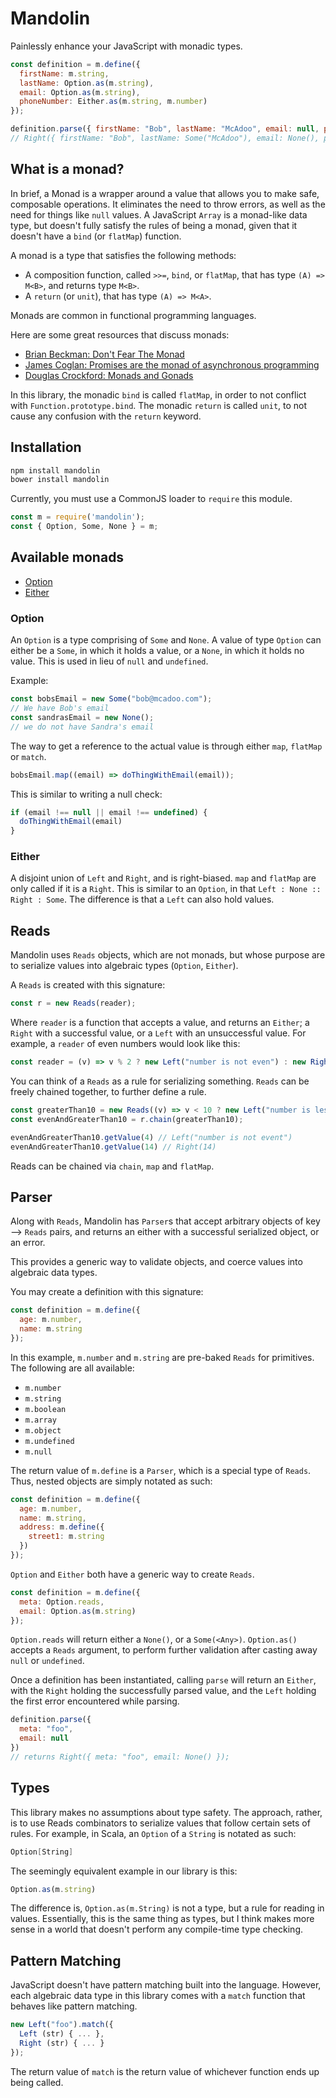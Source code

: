 # Mandolin

Painlessly enhance your JavaScript with monadic types.

```js
const definition = m.define({
  firstName: m.string,
  lastName: Option.as(m.string),
  email: Option.as(m.string),
  phoneNumber: Either.as(m.string, m.number)
});

definition.parse({ firstName: "Bob", lastName: "McAdoo", email: null, phoneNumber: "444-444-4444" })
// Right({ firstName: "Bob", lastName: Some("McAdoo"), email: None(), phoneNumber: Left("444-444-4444") })
```

## What is a monad?

In brief, a Monad is a wrapper around a value that allows you to make safe, composable operations. It eliminates the need to throw errors, as well as the need for things like `null` values. A JavaScript `Array` is a monad-like data type, but doesn't fully satisfy the rules of being a monad, given that it doesn't have a `bind` (or `flatMap`) function.

A monad is a type that satisfies the following methods:
* A composition function, called `>>=`, `bind`, or `flatMap`, that has type `(A) => M<B>`, and returns type `M<B>`.
* A `return` (or `unit`), that has type `(A) => M<A>`.

Monads are common in functional programming languages.

Here are some great resources that discuss monads:

* [Brian Beckman: Don't Fear The Monad](https://www.youtube.com/watch?v=ZhuHCtR3xq8)
* [James Coglan: Promises are the monad of asynchronous programming](https://blog.jcoglan.com/2011/03/11/promises-are-the-monad-of-asynchronous-programming/)
* [Douglas Crockford: Monads and Gonads](https://www.youtube.com/watch?v=b0EF0VTs9Dc)

In this library, the monadic `bind` is called `flatMap`, in order to not conflict with `Function.prototype.bind`. The monadic `return` is called `unit`, to not cause any confusion with the `return` keyword.

## Installation

```bash
npm install mandolin
bower install mandolin
```

Currently, you must use a CommonJS loader to `require` this module.

```js
const m = require('mandolin');
const { Option, Some, None } = m;
```

## Available monads

* [Option](#option)
* [Either](#either)

### Option

An `Option` is a type comprising of `Some` and `None`. A value of type `Option` can either be a `Some`, in which it holds a value, or a `None`, in which it holds no value. This is used in lieu of `null` and `undefined`.

Example:

```js
const bobsEmail = new Some("bob@mcadoo.com");
// We have Bob's email
const sandrasEmail = new None();
// we do not have Sandra's email
```

The way to get a reference to the actual value is through either `map`, `flatMap` or `match`.

```js
bobsEmail.map((email) => doThingWithEmail(email));
```

This is similar to writing a null check:

```js
if (email !== null || email !== undefined) {
  doThingWithEmail(email)
}
```

### Either

A disjoint union of `Left` and `Right`, and is right-biased. `map` and `flatMap` are only called if it is a `Right`. This is similar to an `Option`, in that `Left : None :: Right : Some`. The difference is that a `Left` can also hold values.

## Reads

Mandolin uses `Reads` objects, which are not monads, but whose purpose are to serialize values into algebraic types (`Option`, `Either`).

A `Reads` is created with this signature:

```js
const r = new Reads(reader);
```

Where `reader` is a function that accepts a value, and returns an `Either`; a `Right` with a successful value, or a `Left` with an unsuccessful value. For example, a `reader` of even numbers would look like this:

```js
const reader = (v) => v % 2 ? new Left("number is not even") : new Right(v);
```

You can think of a `Reads` as a rule for serializing something. `Reads` can be freely chained together, to further define a rule.

```js
const greaterThan10 = new Reads((v) => v < 10 ? new Left("number is less than 10") : new Right(v));
const evenAndGreaterThan10 = r.chain(greaterThan10);

evenAndGreaterThan10.getValue(4) // Left("number is not event")
evenAndGreaterThan10.getValue(14) // Right(14)
```

Reads can be chained via `chain`, `map` and `flatMap`.


## Parser

Along with `Reads`, Mandolin has `Parser`s that accept arbitrary objects of key --> `Reads` pairs, and returns an either with a successful serialized object, or an error.

This provides a generic way to validate objects, and coerce values into algebraic data types.

You may create a definition with this signature:

```js
const definition = m.define({
  age: m.number,
  name: m.string
});
```

In this example, `m.number` and `m.string` are pre-baked `Reads` for primitives. The following are all available:

* `m.number`
* `m.string`
* `m.boolean`
* `m.array`
* `m.object`
* `m.undefined`
* `m.null`

The return value of `m.define` is a `Parser`, which is a special type of `Reads`. Thus, nested objects are simply notated as such:

```js
const definition = m.define({
  age: m.number,
  name: m.string,
  address: m.define({
    street1: m.string
  })
});
```

`Option` and `Either` both have a generic way to create `Reads`.

```js
const definition = m.define({
  meta: Option.reads,
  email: Option.as(m.string)
});
```

`Option.reads` will return either a `None()`, or a `Some(<Any>)`. `Option.as()` accepts a `Reads` argument, to perform further validation after casting away `null` or `undefined`.

Once a definition has been instantiated, calling `parse` will return an `Either`, with the `Right` holding the successfully parsed value, and the `Left` holding the first error encountered while parsing.

```js
definition.parse({
  meta: "foo",
  email: null
})
// returns Right({ meta: "foo", email: None() });
```

## Types

This library makes no assumptions about type safety. The approach, rather, is to use Reads combinators to serialize values that follow certain sets of rules. For example, in Scala, an `Option` of a `String` is notated as such:

```scala
Option[String]
```

The seemingly equivalent example in our library is this:

```js
Option.as(m.string)
```

The difference is, `Option.as(m.String)` is not a type, but a rule for reading in values. Essentially, this is the same thing as types, but I think makes more sense in a world that doesn't perform any compile-time type checking.

## Pattern Matching

JavaScript doesn't have pattern matching built into the language. However, each algebraic data type in this library comes with a `match` function that behaves like pattern matching.

```js
new Left("foo").match({
  Left (str) { ... },
  Right (str) { ... }
});
```

The return value of `match` is the return value of whichever function ends up being called.